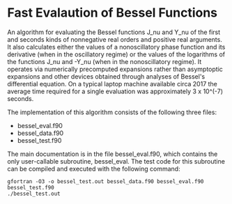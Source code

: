 Fast Evalaution of Bessel Functions
=====================================


An algorithm for evaluating the Bessel functions J_nu and Y_nu of the first and seconds kinds of nonnegative real orders and positive real arguments.  It also calculates either the values of a nonoscillatory phase function and its derivative (when in the oscillatory regime) or the values of the logarithms of the functions J_nu and -Y_nu  (when in the nonoscillatory regime).  It operates via numerically precomputed expansions rather than asymptoptic expansions and other devices obtained through analyses of Bessel's differential equation.  On a typical laptop machine available circa 2017 the average time required  for a  single evaluation was approximately  3 x 10^(-7) seconds.

The implementation of this algorithm consists of the following three files:

*  bessel_eval.f90
*  bessel_data.f90
*  bessel_test.f90

The main documentation is in the file bessel_eval.f90, which contains the only user-callable subroutine, bessel_eval.  The test code for this subroutine can be compiled and executed with the following
command:

    gfortran -O3 -o bessel_test.out bessel_data.f90 bessel_eval.f90 bessel_test.f90
    ./bessel_test.out

